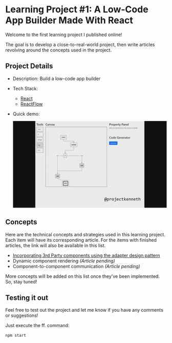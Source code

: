 # Learning Project #1: A Low-Code App Builder Made With React

Welcome to the first learning project I published online!

The goal is to develop a close-to-real-world project, then write articles revolving around the concepts used in the project.

## Project Details
- Description: Build a low-code app builder
- Tech Stack:
    - [React](https://reactjs.org/)
    - [ReactFlow](https://reactflow.dev/)
- Quick demo:
    
    ![Quick Demo](demo.gif)

## Concepts
Here are the technical concepts and strategies used in this learning project. Each item will have its corresponding article. For the items with finished articles, the link will also be available in this list.
- [Incorporating 3rd Party components using the adapter design pattern](https://www.freecodecamp.org/news/adapter-design-in-react/)
- Dynamic component rendering *(Article pending)*
- Component-to-component communication *(Article pending)*

More concepts will be added on this list once they've been implemented. So, stay tuned!

## Testing it out
Feel free to test out the project and let me know if you have any comments or suggestions!

Just execute the ff. command:

```
npm start
```